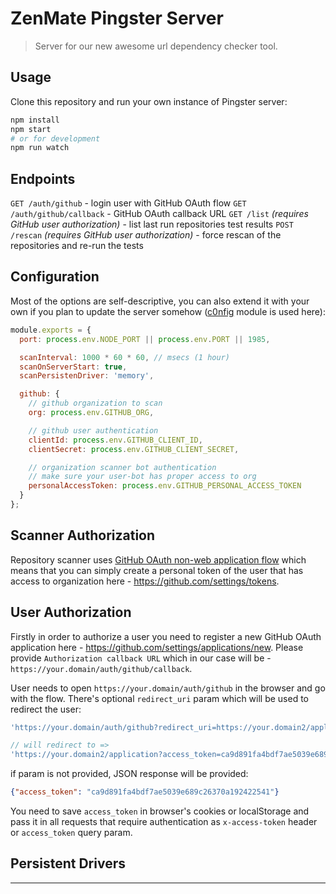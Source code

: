 # ZenMate Pingster Server

> Server for our new awesome url dependency checker tool.

## Usage

Clone this repository and run your own instance of Pingster server:

```bash
npm install
npm start
# or for development
npm run watch
```

## Endpoints

`GET /auth/github` - login user with GitHub OAuth flow
`GET /auth/github/callback` - GitHub OAuth callback URL
`GET /list` _(requires GitHub user authorization)_ - list last run repositories test results
`POST /rescan` _(requires GitHub user authorization)_ - force rescan of the repositories and re-run the tests 

## Configuration

Most of the options are self-descriptive, you can also extend it with your own if you plan to update the server somehow ([c0nfig](https://github.com/voronianski/c0nfig) module is used here):

```js
module.exports = {
  port: process.env.NODE_PORT || process.env.PORT || 1985,

  scanInterval: 1000 * 60 * 60, // msecs (1 hour)
  scanOnServerStart: true,
  scanPersistenDriver: 'memory',

  github: {
    // github organization to scan
    org: process.env.GITHUB_ORG,

    // github user authentication
    clientId: process.env.GITHUB_CLIENT_ID,
    clientSecret: process.env.GITHUB_CLIENT_SECRET,

    // organization scanner bot authentication
    // make sure your user-bot has proper access to org
    personalAccessToken: process.env.GITHUB_PERSONAL_ACCESS_TOKEN
  }
};
```

## Scanner Authorization

Repository scanner uses [GitHub OAuth non-web application flow](https://developer.github.com/apps/building-oauth-apps/authorization-options-for-oauth-apps/#non-web-application-flow) which means that you can simply create a personal token of the user that has access to organization here - https://github.com/settings/tokens.

## User Authorization 

Firstly in order to authorize a user you need to register a new GitHub OAuth application here - https://github.com/settings/applications/new. Please provide `Authorization callback URL` which in our case will be - `https://your.domain/auth/github/callback`.

User needs to open `https://your.domain/auth/github` in the browser and go with the flow. There's optional `redirect_uri` param which will be used to redirect the user:

```js
'https://your.domain/auth/github?redirect_uri=https://your.domain2/application'

// will redirect to =>
'https://your.domain2/application?access_token=ca9d891fa4bdf7ae5039e689c26370a192422541'
```

if param is not provided, JSON response will be provided:

```json
{"access_token": "ca9d891fa4bdf7ae5039e689c26370a192422541"}
```

You need to save `access_token` in browser's cookies or localStorage and pass it in all requests that require authentication as `x-access-token` header or `access_token` query param.

## Persistent Drivers

---
